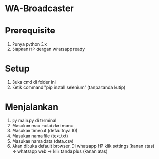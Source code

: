 # WA-Broadcaster

# Prerequisite

1. Punya python 3.x
2. Siapkan HP dengan whatsapp ready

# Setup

1. Buka cmd di folder ini
2. Ketik command "pip install selenium" (tanpa tanda kutip)

# Menjalankan

1. py main.py di terminal
2. Masukan mau mulai dari mana
3. Masukan timeout (defaultnya 10)
4. Masukan nama file (text.txt)
5. Masukan nama data (data.csv)
6. Akan dibuka default browser. Di whatsapp HP klik settings (kanan atas) -> whatsapp web -> klik tanda plus (kanan atas)
